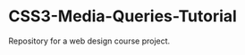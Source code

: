 CSS3-Media-Queries-Tutorial
===========================

Repository for a web design course project.